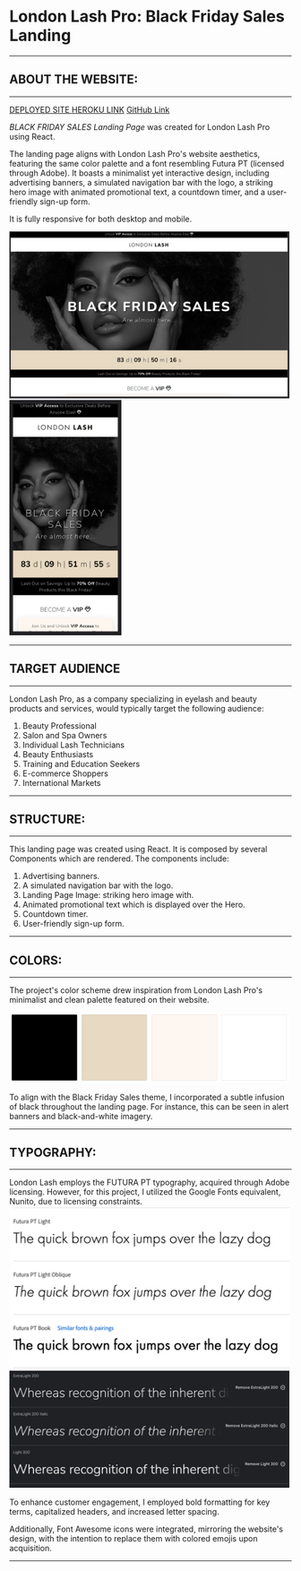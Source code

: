 London Lash Pro: Black Friday Sales Landing
=================================================

* * *

ABOUT THE WEBSITE:
------------------

* * * 


[DEPLOYED SITE HEROKU LINK](https://blackfriday-londonlash-7d12788698f6.herokuapp.com/)
[GitHub Link](https://github.com/stephaniecrocker91/blackfriday)

_BLACK FRIDAY SALES Landing Page_ was created for London Lash Pro using React.

The landing page aligns with London Lash Pro's website aesthetics, featuring the same color palette and a font resembling Futura PT (licensed through Adobe). It boasts a minimalist yet interactive design, including advertising banners, a simulated navigation bar with the logo, a striking hero image with animated promotional text, a countdown timer, and a user-friendly sign-up form.

It is fully responsive for both desktop and mobile.

<img src="src/images/desktop.png" width="500px">
<img src="src/images/home.png" width="200px">

* * * 


TARGET AUDIENCE
------------------

* * *

London Lash Pro, as a company specializing in eyelash and beauty products and services, would typically target the following audience:

1. Beauty Professional
2. Salon and Spa Owners
3. Individual Lash Technicians
4. Beauty Enthusiasts
5. Training and Education Seekers
6. E-commerce Shoppers
7. International Markets


  
* * *


STRUCTURE:
---------

* * *
This landing page was created using React. It is composed by several Components which are rendered. The components include:

1. Advertising banners.
2. A simulated navigation bar with the logo. 
3. Landing Page Image: striking hero image with.
4. Animated promotional text which is displayed over the Hero. 
4. Countdown timer.
5. User-friendly sign-up form.

* * * 


COLORS:
---------

* * *

The project's color scheme drew inspiration from London Lash Pro's minimalist and clean palette featured on their website. 


<img src="src/images/colorpallette.png" width="500px">

To align with the Black Friday Sales theme, I incorporated a subtle infusion of black throughout the landing page. For instance, this can be seen in alert banners and black-and-white imagery.

* * * 
TYPOGRAPHY:
---------

* * *

London Lash employs the FUTURA PT typography, acquired through Adobe licensing. However, for this project, I utilized the Google Fonts equivalent, Nunito, due to licensing constraints. 
<img src="src/images/futura.png" width="500px">
<img src="src/images/nunito.png" width="500px">


To enhance customer engagement, I employed bold formatting for key terms, capitalized headers, and increased letter spacing. 

Additionally, Font Awesome icons were integrated, mirroring the website's design, with the intention to replace them with colored emojis upon acquisition.

* * * 
